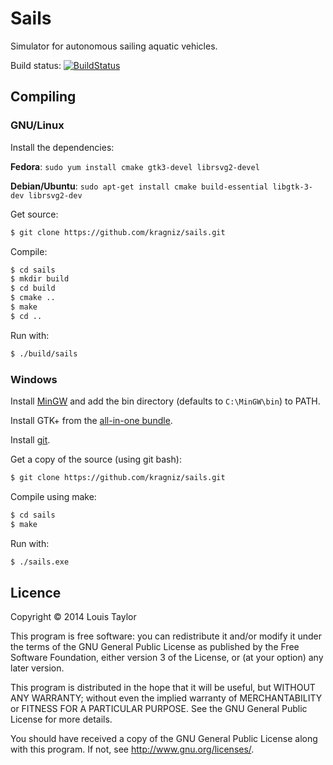 Sails
====

Simulator for autonomous sailing aquatic vehicles.

Build status: [![BuildStatus](https://travis-ci.org/kragniz/sails.png?branch=master)](https://travis-ci.org/kragniz/sails)

Compiling
---------

### GNU/Linux

Install the dependencies:

__Fedora__: `sudo yum install cmake gtk3-devel librsvg2-devel`

__Debian/Ubuntu__: `sudo apt-get install cmake build-essential libgtk-3-dev librsvg2-dev`

Get source:

```bash
$ git clone https://github.com/kragniz/sails.git
```

Compile:

```bash
$ cd sails
$ mkdir build
$ cd build
$ cmake ..
$ make
$ cd ..
```

Run with:

```bash
$ ./build/sails
```

### Windows

Install [MinGW](http://www.mingw.org/) and add the bin directory (defaults to
`C:\MinGW\bin`) to PATH.

Install GTK+ from the [all-in-one bundle](http://www.gtk.org/download/win32_tutorial.php).

Install [git](http://git-scm.com/download/win).

Get a copy of the source (using git bash):

```bash
$ git clone https://github.com/kragniz/sails.git
```

Compile using make:

```bash
$ cd sails
$ make
```

Run with:

```bash
$ ./sails.exe
```

Licence
-------

Copyright © 2014 Louis Taylor

This program is free software: you can redistribute it and/or modify it under
the terms of the GNU General Public License as published by the Free Software
Foundation, either version 3 of the License, or (at your option) any later
version.

This program is distributed in the hope that it will be useful, but WITHOUT ANY
WARRANTY; without even the implied warranty of MERCHANTABILITY or FITNESS FOR A
PARTICULAR PURPOSE.  See the GNU General Public License for more details.

You should have received a copy of the GNU General Public License along with
this program.  If not, see <http://www.gnu.org/licenses/>.
